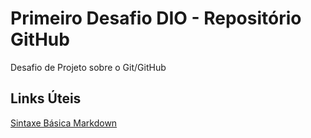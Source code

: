 # Primeiro Desafio DIO - Repositório GitHub
Desafio de Projeto sobre o Git/GitHub

## Links Úteis
[Sintaxe Básica Markdown](https://www.markdownguide.org/basic-syntax/)
